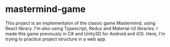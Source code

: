 # mastermind-game

This project is an implementaion of the classic game Mastermind, using React library. I'm also using Typescript, Redux and Material-UI libraries. I made this game previously in C# and Unity3D for Android and iOS. Here, I'm trying to practice project structure in a web app.
